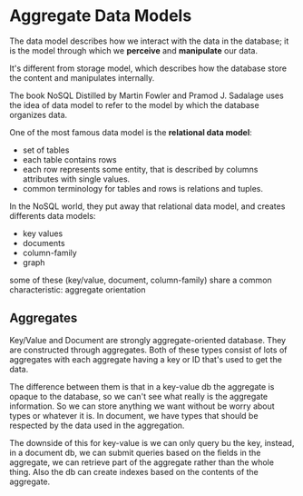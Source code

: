 # Aggregate Data Models

The data model describes how we interact with the data in the database; it is the model through which we **perceive** and **manipulate** our data.

It's different from storage model, which describes how the database store the content and manipulates internally. 

The book NoSQL Distilled by Martin Fowler and Pramod J. Sadalage uses the idea of data model to refer to the model by which the database organizes data.

One of the most famous data model is the **relational data model**:
  - set of tables
  - each table contains rows
  - each row represents some entity, that is described by columns attributes with single values.
  - common terminology for tables and rows is relations and tuples.
 
In the NoSQL world, they put away that relational data model, and creates differents data models:
  - key values
  - documents
  - column-family
  - graph

  some of these (key/value, document, column-family) share a common characteristic: aggregate orientation
  
 
## Aggregates

  Key/Value and Document are strongly aggregate-oriented database. They are constructed through aggregates. Both of these types consist of lots of
  aggregates with each aggregate having a key or ID that's used to get the data.
  
  The difference between them is that in a key-value db the aggregate is opaque to the database, so we can't see what really is the aggregate information.
  So we can store anything we want without be worry about types or whatever it is.
  In document, we have types that should be respected by the data used in the aggregation. 
  
  The downside of this for key-value is we can only query bu the key, instead, in a document db, we can submit queries based on the fields in the aggregate,
  we can retrieve part of the aggregate rather than the whole thing. Also the db can create indexes based on the contents of the aggregate.
  
  
